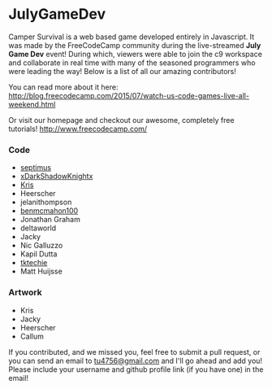 # JulyGameDev

Camper Survival is a web based game developed entirely in Javascript. It was made by the FreeCodeCamp community 
during the live-streamed **July Game Dev** event! During which, viewers were able to join the c9 workspace and 
collaborate in real time with many of the seasoned programmers who were leading the way! Below is a list of all 
our amazing contributors!

You can read more about it here: http://blog.freecodecamp.com/2015/07/watch-us-code-games-live-all-weekend.html

Or visit our homepage and checkout our awesome, completely free tutorials! http://www.freecodecamp.com/

### Code

* [septimus](https://github.com/Septimus)
* [xDarkShadowKnightx](https://github.com/xDarkShadowKnightx)
* [Kris](https://github.com/KrisVos130)
* Heerscher
* jelanithompson
* [benmcmahon100](https://github.com/benmcmahon100)
* Jonathan Graham
* deltaworld
* Jacky
* Nic Galluzzo
* Kapil Dutta
* [tktechie](https://github.com/tktechie)
* Matt Huijsse

### Artwork

* Kris
* Jacky
* Heerscher
* Callum

If you contributed, and we missed you, feel free to submit a pull request, or you can send an email to 
tu4756@gmail.com and I'll go ahead and add you! Please include your username and github profile link 
(if you have one) in the email!
